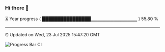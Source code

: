 ### Hi there 👋

⏳ Year progress { ████████████████▁▁▁▁▁▁▁▁▁▁▁▁▁▁ } 55.80 %

---

⏰ Updated on Wed, 23 Jul 2025 15:47:20 GMT

![Progress Bar CI](https://github.com/IshwaranRudhara/GIT-ACTION/workflows/Progress%20Bar%20CI/badge.svg)
